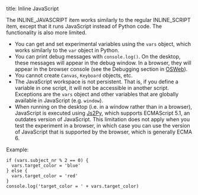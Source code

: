 title: Inline JavaScript


The INLINE_JAVASCRIPT item works similarly to the regular INLINE_SCRIPT item, except that it runs JavaScript instead of Python code. The functionality is also more limited.

- You can get and set experimental variables using the `vars` object, which works similarly to the `var` object in Python.
- You can print debug messages with `console.log()`. On the desktop, these messages will appear in the debug window. In a browser, they will appear in the browser console (see the Debugging section in [OSWeb](%url:osweb%)).
- You cannot create `Canvas`, `Keyboard` objects, etc.
- The JavaScript workspace is not persistent. That is, if you define a variable in one script, it will not be accessible in another script. Exceptions are the `vars` object and other variables that are globally available in JavaScript (e.g. `window`).
- When running on the desktop (i.e. in a window rather than in a browser), JavaScript is executed using [Js2Py](https://github.com/PiotrDabkowski/Js2Py), which supports ECMAScript 5.1, an outdates version of JavaScript. This limitation does not apply when you test the experiment in a browser, in which case you can use the version of JavaScript that is supported by the browser, which is generally ECMA 6.


Example:


``` .javascript
if (vars.subject_nr % 2 == 0) {
  vars.target_color = 'blue'
} else {
  vars.target_color = 'red'
}
console.log('target_color = ' + vars.target_color)
```
